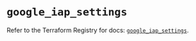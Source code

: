 # `google_iap_settings`

Refer to the Terraform Registry for docs: [`google_iap_settings`](https://registry.terraform.io/providers/hashicorp/google-beta/6.18.0/docs/resources/google_iap_settings).
